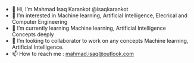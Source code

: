 - 👋 Hi, I’m Mahmad Isaq Karankot @isaqkarankot
- 👀 I’m interested in Machine learning, Artificial Intelligence, Elecrical and Computer Engineering
- 🌱 I’m currently learning Machine learning, Artificial Intelligence Concepts deeply
- 💞️ I’m looking to collaborator to work on any concepts Machine learning, Artificial Intelligence.
- 📫 How to reach me : mahmad.isaq@outlook.com


<!---
isaqkarankot/isaqkarankot is a ✨ special ✨ repository because its `README.md` (this file) appears on your GitHub profile.
You can click the Preview link to take a look at your changes.
--->
